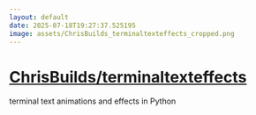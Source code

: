 ```yaml
---
layout: default
date: 2025-07-18T19:27:37.525195
image: assets/ChrisBuilds_terminaltexteffects_cropped.png
---
```


# [ChrisBuilds/terminaltexteffects](https://github.com/ChrisBuilds/terminaltexteffects)

terminal text animations and effects in Python
